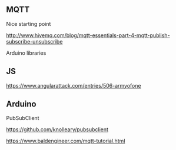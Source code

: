 ## MQTT

Nice starting point

http://www.hivemq.com/blog/mqtt-essentials-part-4-mqtt-publish-subscribe-unsubscribe

Arduino libraries

## JS

https://www.angularattack.com/entries/506-armyofone

## Arduino

PubSubClient

https://github.com/knolleary/pubsubclient

https://www.baldengineer.com/mqtt-tutorial.html
